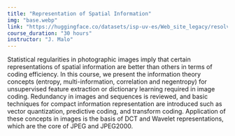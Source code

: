 ```yaml
---
title: "Representation of Spatial Information"
img: "base.webp"
link: "https://huggingface.co/datasets/isp-uv-es/Web_site_legacy/resolve/main/courses/Represent_Spatial_Information.zip"
course_duration: "30 hours"
instructor: "J. Malo"
---
```


Statistical regularities in photographic images imply that certain representations of spatial information are better than others in terms of coding efficiency. In this course, we present the information theory concepts (entropy, multi-information, correlation and negentropy) for unsupervised feature extraction or dictionary learning required in image coding. Redundancy in images and sequences is reviewed, and basic techniques for compact information representation are introduced such as vector quantization, predictive coding, and transform coding. Application of these concepts in images is the basis of DCT and Wavelet representations, which are the core of JPEG and JPEG2000.